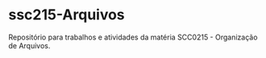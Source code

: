 # ssc215-Arquivos
Repositório para trabalhos e atividades da matéria SCC0215 - Organização de Arquivos.

